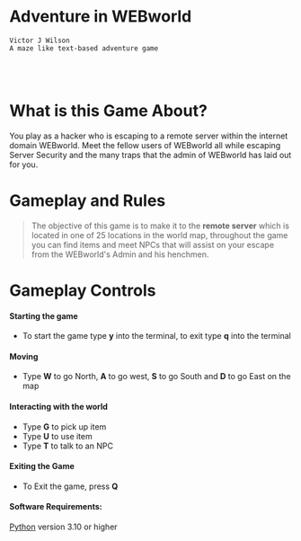 # Adventure in WEBworld
`Victor J Wilson`<br/>
`A maze like text-based adventure game`<br/>

<br/><br/>

# What is this Game About?

You play as a hacker who is escaping to a remote server within the internet
domain WEBworld. Meet the fellow users of WEBworld all while escaping Server 
Security and the many traps that the admin of WEBworld has laid out for you. 

# Gameplay and Rules

> The objective of this game is to make it to the **remote server** which is located 
> in one of 25 locations in the world map, throughout the game you can find items
> and meet NPCs that will assist on your escape from the WEBworld's Admin and his
> henchmen. 
 
# Gameplay Controls

#### Starting the game
- To start the game type **y** into the terminal, to exit type **q** into the terminal

#### Moving
- Type **W** to go North, **A** to go west, **S** to go South and **D** to go East on the map

#### Interacting with the world
- Type **G** to pick up item
- Type **U** to use item
- Type **T** to talk to an NPC


#### Exiting the Game
- To Exit the game, press **Q**


#### Software Requirements:
[Python](https://www.python.org/downloads/) version 3.10 or higher